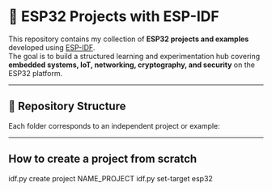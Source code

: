 # 🚀 ESP32 Projects with ESP-IDF

This repository contains my collection of **ESP32 projects and examples** developed using [ESP-IDF](https://github.com/espressif/esp-idf).  
The goal is to build a structured learning and experimentation hub covering **embedded systems, IoT, networking, cryptography, and security** on the ESP32 platform.  

---

## 📂 Repository Structure

Each folder corresponds to an independent project or example:

---
## How to create a project from scratch
idf.py create project NAME_PROJECT
idf.py set-target esp32
